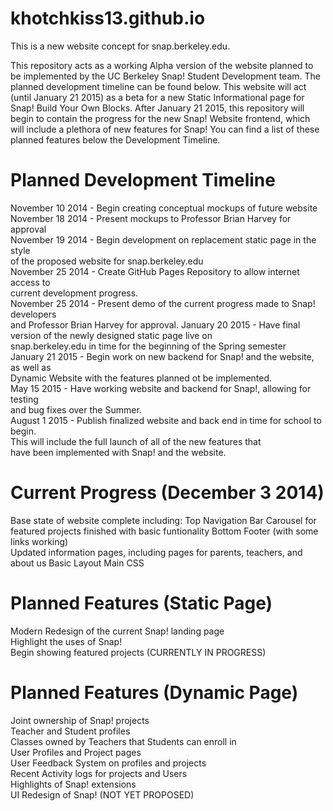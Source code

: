khotchkiss13.github.io
======================

This is a new website concept for snap.berkeley.edu.

This repository acts as a working Alpha version of the website planned
to be implemented by the UC Berkeley Snap! Student Development team. The
planned development timeline can be found below. This website will act
(until January 21 2015) as a beta for a new Static Informational page
for Snap! Build Your Own Blocks. After January 21 2015, this repository
will begin to contain the progress for the new Snap! Website frontend,
which will include a plethora of new features for Snap! You can find
a list of these planned features below the Development Timeline.

Planned Development Timeline
============================
November 10 2014 - Begin creating conceptual mockups of future website  
November 18 2014 - Present mockups to Professor Brian Harvey for approval  
November 19 2014 - Begin development on replacement static page in the style  
                   of the proposed website for snap.berkeley.edu  
November 25 2014 - Create GitHub Pages Repository to allow internet access to  
                   current development progress.  
November 25 2014 - Present demo of the current progress made to Snap! developers  
                   and Professor Brian Harvey for approval.
January 20 2015  - Have final version of the newly designed static page live on  
                   snap.berkeley.edu in time for the beginning of the Spring semester  
January 21 2015  - Begin work on new backend for Snap! and the website, as well as  
                   Dynamic Website with the features planned ot be implemented.  
May 15 2015      - Have working website and backend for Snap!, allowing for testing  
                   and bug fixes over the Summer.  
August 1 2015    - Publish finalized website and back end in time for school to begin.  
                   This will include the full launch of all of the new features that  
                   have been implemented with Snap! and the website.

Current Progress (December 3 2014)
===================================
Base state of website complete including:
Top Navigation Bar
Carousel for featured projects finished with basic funtionality
Bottom Footer (with some links working)  
Updated information pages, including pages for parents, teachers, and about us
Basic Layout
Main CSS

Planned Features (Static Page)
==============================
Modern Redesign of the current Snap! landing page  
Highlight the uses of Snap!  
Begin showing featured projects  (CURRENTLY IN PROGRESS)

Planned Features (Dynamic Page)
===============================
Joint ownership of Snap! projects  
Teacher and Student profiles  
Classes owned by Teachers that Students can enroll in  
User Profiles and Project pages  
User Feedback System on profiles and projects  
Recent Activity logs for projects and Users  
Highlights of Snap! extensions  
UI Redesign of Snap! (NOT YET PROPOSED)  
